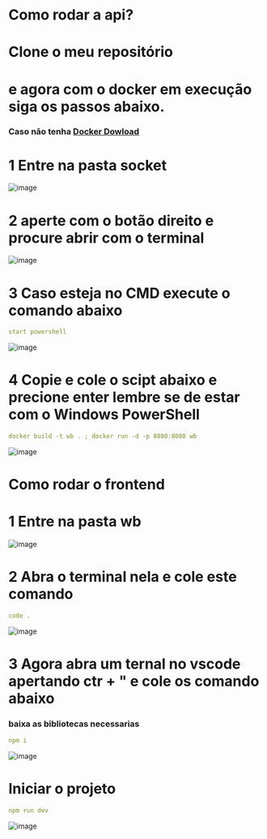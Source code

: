 # Como rodar a api? 

# Clone o meu repositório
# e agora com o docker em execução siga os passos abaixo. 
### Caso não tenha  [Docker Dowload](https://www.docker.com/get-started/)
# 1 Entre na pasta socket
![image](https://github.com/DanielFreitassc/WebSocketBox/assets/129224303/352b544f-621c-4b8b-8626-b0ef35412a70)

# 2 aperte com o botão direito e procure abrir com o terminal 
![image](https://github.com/DanielFreitassc/WebSocketBox/assets/129224303/06c91010-df8f-4f5d-927d-17e3fcd3f9b2)

# 3 Caso esteja no CMD execute o comando abaixo
```yml
start powershell
```
![image](https://github.com/DanielFreitassc/WebSocketBox/assets/129224303/c8269771-5a8a-43f3-ae60-910f84423ee8)


# 4 Copie e cole o scipt abaixo e precione enter lembre se de estar com o Windows PowerShell 

```yml
docker build -t wb . ; docker run -d -p 8080:8080 wb
````
![image](https://github.com/DanielFreitassc/WebSocketBox/assets/129224303/14043eaf-596c-45c9-a1b4-d21ec79a86b3)

# Como rodar o frontend
# 1 Entre na pasta wb
![image](https://github.com/DanielFreitassc/WebSocketBox/assets/129224303/949f3b29-a5cf-4001-88ea-49687f3a9b26)

# 2 Abra o terminal nela e cole este comando
```yml
code .
```
![image](https://github.com/DanielFreitassc/WebSocketBox/assets/129224303/0c31d2c7-b4a4-4569-b781-97c2d2ea8cb4)

# 3 Agora abra um ternal no vscode apertando ctr + " e cole os comando abaixo
### baixa as bibliotecas necessarias
```yml
npm i
```
![image](https://github.com/DanielFreitassc/WebSocketBox/assets/129224303/0a28db7f-159c-45a8-840e-a4c7399ad546)

# Iniciar o projeto
```yml
npm run dev
```
![image](https://github.com/DanielFreitassc/WebSocketBox/assets/129224303/e49b378d-51de-4942-acd2-d869949e900d)
